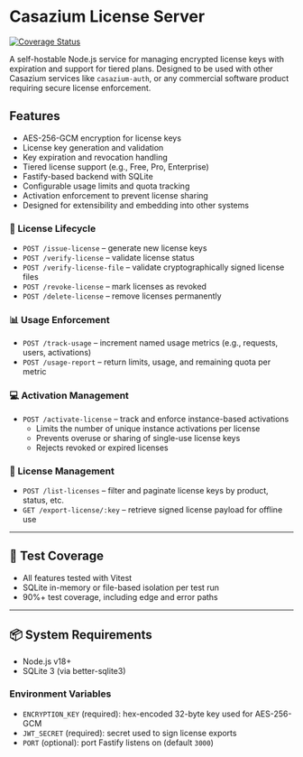 # Casazium License Server

[![Coverage Status](https://coveralls.io/repos/github/casazium/license/badge.svg?branch=main)](https://coveralls.io/github/casazium/license?branch=main)

A self-hostable Node.js service for managing encrypted license keys with expiration and support for tiered plans. Designed to be used with other Casazium services like `casazium-auth`, or any commercial software product requiring secure license enforcement.

## Features

- AES-256-GCM encryption for license keys
- License key generation and validation
- Key expiration and revocation handling
- Tiered license support (e.g., Free, Pro, Enterprise)
- Fastify-based backend with SQLite
- Configurable usage limits and quota tracking
- Activation enforcement to prevent license sharing
- Designed for extensibility and embedding into other systems

### 🔐 License Lifecycle

- `POST /issue-license` – generate new license keys
- `POST /verify-license` – validate license status
- `POST /verify-license-file` – validate cryptographically signed license files
- `POST /revoke-license` – mark licenses as revoked
- `POST /delete-license` – remove licenses permanently

### 📊 Usage Enforcement

- `POST /track-usage` – increment named usage metrics (e.g., requests, users, activations)
- `POST /usage-report` – return limits, usage, and remaining quota per metric

### 💻 Activation Management

- `POST /activate-license` – track and enforce instance-based activations
  - Limits the number of unique instance activations per license
  - Prevents overuse or sharing of single-use license keys
  - Rejects revoked or expired licenses

### 🔎 License Management

- `POST /list-licenses` – filter and paginate license keys by product, status, etc.
- `GET /export-license/:key` – retrieve signed license payload for offline use

---

## 🧪 Test Coverage

- All features tested with Vitest
- SQLite in-memory or file-based isolation per test run
- 90%+ test coverage, including edge and error paths

---

## 📦 System Requirements

- Node.js v18+
- SQLite 3 (via better-sqlite3)

### Environment Variables

- `ENCRYPTION_KEY` (required): hex-encoded 32-byte key used for AES-256-GCM
- `JWT_SECRET` (required): secret used to sign license exports
- `PORT` (optional): port Fastify listens on (default `3000`)
